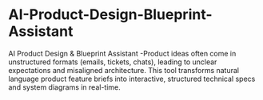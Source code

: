 # AI-Product-Design-Blueprint-Assistant
AI Product Design &amp; Blueprint Assistant -Product ideas often come in unstructured formats (emails, tickets, chats), leading to unclear expectations and misaligned architecture. This tool transforms natural language product feature briefs into interactive, structured technical specs and system diagrams in real-time.
